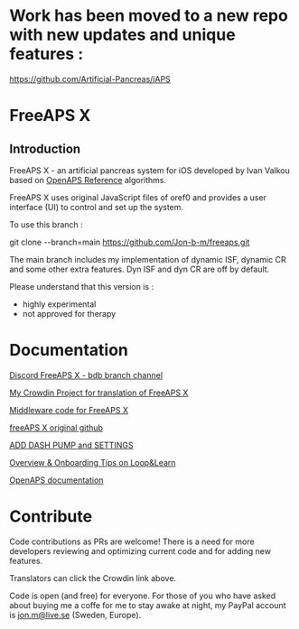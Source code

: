 # Work has been moved to a new repo with new updates and unique features :  
https://github.com/Artificial-Pancreas/iAPS


# FreeAPS X

## Introduction 

FreeAPS X - an artificial pancreas system for iOS developed by Ivan Valkou based on [OpenAPS Reference](https://github.com/openaps/oref0) algorithms.

FreeAPS X uses original JavaScript files of oref0 and provides a user interface (UI) to control and set up the system. 


To use this branch : 

git clone --branch=main https://github.com/Jon-b-m/freeaps.git

The main branch includes my implementation of dynamic ISF, dynamic CR and some other extra features. Dyn ISF and dyn CR are off by default. 

Please understand that this version is :
- highly experimental
- not approved for therapy


# Documentation

[Discord FreeAPS X - bdb branch channel](https://discord.com/channels/1020905149037813862/1021041588627062854)

[My Crowdin Project for translation of FreeAPS X](https://crowdin.com/project/freeaps-x)

[Middleware code for FreeAPS X](https://github.com/Jon-b-m/middleware)

[freeAPS X original github](https://github.com/ivalkou/freeaps)

[ADD DASH PUMP and SETTINGS](https://loopkit.github.io/loopdocs/loop-3/omnipod/)

[Overview & Onboarding Tips on Loop&Learn](https://www.loopandlearn.org/freeaps-x/)

[OpenAPS documentation](https://openaps.readthedocs.io/en/latest/)

# Contribute

Code contributions as PRs are welcome! There is a need for more developers reviewing and optimizing current code and for adding new features. 

Translators can click the Crowdin link above. 

Code is open (and free) for everyone. For those of you who have asked about buying me a coffe for me to stay awake at night, 
my PayPal account is jon.m@live.se (Sweden, Europe). 
